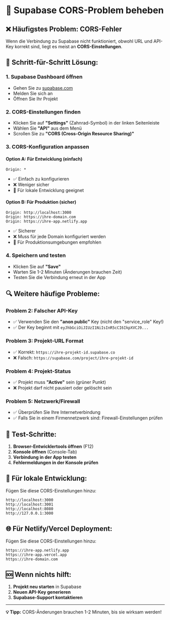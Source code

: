 # 🚨 Supabase CORS-Problem beheben

## ❌ **Häufigstes Problem: CORS-Fehler**

Wenn die Verbindung zu Supabase nicht funktioniert, obwohl URL und API-Key korrekt sind, liegt es meist an **CORS-Einstellungen**.

## 🔧 **Schritt-für-Schritt Lösung:**

### **1. Supabase Dashboard öffnen**
- Gehen Sie zu [supabase.com](https://supabase.com)
- Melden Sie sich an
- Öffnen Sie Ihr Projekt

### **2. CORS-Einstellungen finden**
- Klicken Sie auf **"Settings"** (Zahnrad-Symbol) in der linken Seitenleiste
- Wählen Sie **"API"** aus dem Menü
- Scrollen Sie zu **"CORS (Cross-Origin Resource Sharing)"**

### **3. CORS-Konfiguration anpassen**

#### **Option A: Für Entwicklung (einfach)**
```
Origin: *
```
- ✅ Einfach zu konfigurieren
- ❌ Weniger sicher
- 🔧 Für lokale Entwicklung geeignet

#### **Option B: Für Produktion (sicher)**
```
Origin: http://localhost:3000
Origin: https://ihre-domain.com
Origin: https://ihre-app.netlify.app
```
- ✅ Sicherer
- ❌ Muss für jede Domain konfiguriert werden
- 🔧 Für Produktionsumgebungen empfohlen

### **4. Speichern und testen**
- Klicken Sie auf **"Save"**
- Warten Sie 1-2 Minuten (Änderungen brauchen Zeit)
- Testen Sie die Verbindung erneut in der App

## 🔍 **Weitere häufige Probleme:**

### **Problem 2: Falscher API-Key**
- ✅ Verwenden Sie den **"anon public"** Key (nicht den "service_role" Key!)
- ✅ Der Key beginnt mit `eyJhbGciOiJIUzI1NiIsInR5cCI6IkpXVCJ9...`

### **Problem 3: Projekt-URL Format**
- ✅ Korrekt: `https://ihre-projekt-id.supabase.co`
- ❌ Falsch: `https://supabase.com/project/ihre-projekt-id`

### **Problem 4: Projekt-Status**
- ✅ Projekt muss **"Active"** sein (grüner Punkt)
- ❌ Projekt darf nicht pausiert oder gelöscht sein

### **Problem 5: Netzwerk/Firewall**
- ✅ Überprüfen Sie Ihre Internetverbindung
- ✅ Falls Sie in einem Firmennetzwerk sind: Firewall-Einstellungen prüfen

## 🧪 **Test-Schritte:**

1. **Browser-Entwicklertools öffnen** (F12)
2. **Konsole öffnen** (Console-Tab)
3. **Verbindung in der App testen**
4. **Fehlermeldungen in der Konsole prüfen**

## 📱 **Für lokale Entwicklung:**

Fügen Sie diese CORS-Einstellungen hinzu:
```
http://localhost:3000
http://localhost:3001
http://localhost:8080
http://127.0.0.1:3000
```

## 🌐 **Für Netlify/Vercel Deployment:**

Fügen Sie diese CORS-Einstellungen hinzu:
```
https://ihre-app.netlify.app
https://ihre-app.vercel.app
https://ihre-domain.com
```

## 🆘 **Wenn nichts hilft:**

1. **Projekt neu starten** in Supabase
2. **Neuen API-Key generieren**
3. **Supabase-Support kontaktieren**

---

**💡 Tipp:** CORS-Änderungen brauchen 1-2 Minuten, bis sie wirksam werden!
